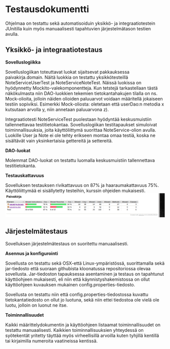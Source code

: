 # Testausdokumentti
Ohjelmaa on testattu sekä automatisoiduin yksikkö- ja integraatiotestein JUnitilla kuin myös manuaalisesti tapahtuvien järjestelmätason testien avulla.

## Yksikkö- ja integraatiotestaus

**Sovelluslogiikka**

Sovelluslogiikan toteuttavat luokat sijaitsevat pakkauksessa paivakirja.domain. Näitä luokkia on testattu yksikkötesteillä NoteServiceUserTest ja NoteServiceNoteTest. Näissä luokissa on hyödynnetty Mockito-valekomponentteja. Kun tetstejä tarkastellaan tästä näkökulmasta niin DAO-luokkien tekemien tietokantahakujen tilalla on ns. Mock-olioita, jolloin näiden olioiden paluuarvot voidaan määritellä jokaiseen testiin sopiviksi. Esimerkki Mock-oliosta: oletetaan että userDao:n metodia x kutsutaan arvolla y, niin annetaan paluuarvona z).

Integraatiotesti NoteServiceTest puolestaan hyödyntää keskusmuistiin tallennettavaa testitietokantaa. Sovelluslogiikan testitapaukset simuloivat toiminnallisuuksia, joita käyttöliittymä suorittaa NoteService-olion avulla. Luokille User ja Note ei ole tehty erikseen montaa omaa testiä, koska ne sisältävät vain yksinkertaisia gettereitä ja settereitä.

**DAO-luokat**

Molemmat DAO-luokat on testattu luomalla keskusmuistiin tallennettava testitietokanta.

**Testauskattavuus**

Sovelluksen testauksen rivikattavuus on 87% ja haaraumakattavuus 75%. Käyttöliittymää ei sisällytetty testeihin, kurssin ohjeiden mukaisesti.
![kuva](https://github.com/vendiiro/ot.harjoitustyo/blob/master/dokumentaatio/kuvat/Kuvakaappaus%20-%202020-05-08%2011-06-03.png)

## Järjestelmätestaus

Sovelluksen järjestelmätestaus on suoritettu manuaalisesti.

**Asennus ja konfigurointi**

Sovellusta on testattu sekä OSX-että Linux-ympäristössä, suorittamalla sekä jar-tiedosto että suoraan githubista kloonatussa repositoriossa olevaa sovellusta. Jar-tiedoston tapauksessa asentaminen ja testaus on tapahtunut käyttöohjeen mukaisesti, eli niin että käynnistyshakemistossa on ollut käyttöohjeen kuvauksen mukainen config.properties-tiedosto.

Sovellusta on testattu niin että config.properties-tiedostossa kuvattu tietokantatiedosto on ollut jo luotuna, sekä niin ettei tiedostoa ole vielä ole luotu, jolloin on luonut ne itse.

**Toiminnallisuudet**

Kaikki määrittelydokumentin ja käyttöohjeen listaamat toiminnallisuudet on testattu manuaalisesti. Kaikkien toiminnallisuuksien yhteydessä on syötekentät yritetty täyttää myös virheellisillä arvoilla kuten tyhjillä kentillä tai kirjaimilla numeroita vaatineissa kentissä.



